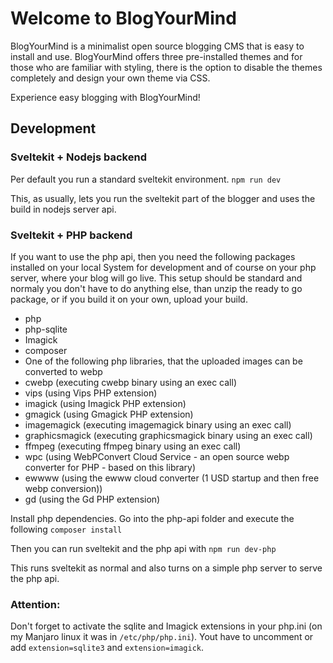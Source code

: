 # Welcome to BlogYourMind
BlogYourMind is a minimalist open source blogging CMS that is easy to install and use. BlogYourMind offers three pre-installed themes and for those who are familiar with styling, there is the option to disable the themes completely and design your own theme via CSS.

Experience easy blogging with BlogYourMind!

## Development

### Sveltekit + Nodejs backend
Per default you run a standard sveltekit environment.
`npm run dev`

This, as usually, lets you run the sveltekit part of the blogger and uses the build in nodejs server api.


### Sveltekit + PHP backend
If you want to use the php api, then you need the following packages installed on your local System for development and of course on your php server, where your blog will go live. This setup should be standard and normaly you don't have to do anything else, than unzip the ready to go package, or if you build it on your own, upload your build.

- php
- php-sqlite
- Imagick
- composer
- One of the following php libraries, that the uploaded images can be converted to webp
 - cwebp (executing cwebp binary using an exec call)
 - vips (using Vips PHP extension)
 - imagick (using Imagick PHP extension)
 - gmagick (using Gmagick PHP extension)
 - imagemagick (executing imagemagick binary using an exec call)
 - graphicsmagick (executing graphicsmagick binary using an exec call)
 - ffmpeg (executing ffmpeg binary using an exec call)
 - wpc (using WebPConvert Cloud Service - an open source webp converter for PHP - based on this library)
 - ewwww (using the ewww cloud converter (1 USD startup and then free webp conversion))
 - gd (using the Gd PHP extension)


Install php dependencies. Go into the php-api folder and execute the following
`composer install`

Then you can run sveltekit and the php api with
`npm run dev-php`

This runs sveltekit as normal and also turns on a simple php server to serve the php api.

### Attention:
Don't forget to activate the sqlite and Imagick extensions in your php.ini (on my Manjaro linux it was in `/etc/php/php.ini`). Yout have to uncomment or add `extension=sqlite3` and `extension=imagick`.